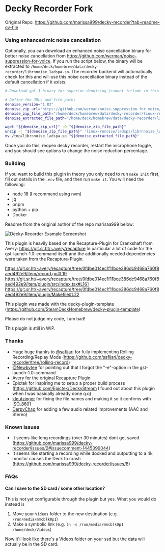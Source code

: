 # Decky Recorder Fork

Original Repo: https://github.com/marissa999/decky-recorder?tab=readme-ov-file

### Using enhanced mic noise cancellation

Optionally, you can download an enhanced noise cancellation binary for better noise cancellation from <https://github.com/werman/noise-suppression-for-voice>. If you run the script below, the binary will be extracted to `/home/deck/homebrew/data/decky-recorder/librnnoise_ladspa.so`. The recorder backend will automatically check for this and will use this noise cancellation binary instead of the default cancellation if it exists.

```bash
# Download gpl-3 binary for superior denoising (cannot include in this repo as gpl)

# Define the URLs and file paths
denoise_version="1.03"
denoise_zip_url="https://github.com/werman/noise-suppression-for-voice/releases/download/v${denoise_version}/linux-rnnoise.zip"
denoise_zip_file_path="/home/deck/homebrew/data/decky-recorder/linux-rnnoise.zip"
denoise_extracted_file_path="/home/deck/homebrew/data/decky-recorder/librnnoise_ladspa.so"

wget "${denoise_zip_url}" -O "${denoise_zip_file_path}"
unzip -j "${denoise_zip_file_path}" 'linux-rnnoise/ladspa/librnnoise_ladspa.so' -d /tmp
mv /tmp/librnnoise_ladspa.so "${denoise_extracted_file_path}"
```

Once you do this, reopen decky recorder, restart the microphone toggle, and you should see options to change the noise reduction percentage.

### Building
If you want to build this plugin in theory you only need to run `make init` first, fill out details in the `.env` file, and then run `make it`. You will need the following:
- node 18 (I recommend using nvm)
- jq
- pnpm
- python + pip
- Docker

Readme from the original author of the repo marisaa999 below:

![Decky-Recorder Example Screenshot](decky-recorder-screenshot.png)

This plugin is heavily based on the Recapture-Plugin for Crankshaft from Avery: https://git.sr.ht/~avery/recapture
In particular a lot of code for the gst-launch-1.0-command itself and the additionally needed dependencies were taken from the Recapture-Plugin.

https://git.sr.ht/~avery/recapture/tree/0fdbe014ec1f11bce386dc9468a760f8aed492e9/item/record.go#L19
https://git.sr.ht/~avery/recapture/tree/0fdbe014ec1f11bce386dc9468a760f8aed492e9/item/plugin/src/index.tsx#L161
https://git.sr.ht/~avery/recapture/tree/0fdbe014ec1f11bce386dc9468a760f8aed492e9/item/plugin/Makefile#L22

This plugin was made with the decky-plugin-template (https://github.com/SteamDeckHomebrew/decky-plugin-template)

Please do not judge my code, I am bad!

This plugin is still in WIP.

### Thanks
- Huge huge thanks to [@safijari](https://github.com/safijari) for fully implementing Rolling Recording/Replay Mode (https://github.com/safijari/decky-recorder/tree/rolling-record)
- [@Newbytee](https://github.com/Newbytee) for pointing out that I forgot the "-e"-option in the gst-launch-1.0-command
- Avery for the original Recapture Plugin
- Epictek for inspiring me to setup a proper build process (https://github.com/Epictek/DeckyStream I found out about this plugin when I was basically already done q.q)
- [kleutzinger](https://github.com/kleutzinger) for fixing the file names and making it so it confirms with ISO_8601
- [DerpyChap](https://github.com/DerpyChap) for adding a few audio related improvements (AAC and Stereo)

### Known issues
- It seems like long recordings (over 30 minutes) dont get saved (https://github.com/marissa999/decky-recorder/issues/2#issuecomment-1445399044)
- It seems like starting a recording while docked and outputting to a 4k monitor causes the Deck to crash (https://github.com/marissa999/decky-recorder/issues/8)

### FAQs
#### Can I save to the SD card / some other location?
This is not yet configurable through the plugin but yes. What you would do instead is
1. Move your `Videos` folder to the new destination (e.g. `/run/media/mmcblk0p1`)
2. Make a symbolic link (e.g. `ln -s /run/media/mmcblk0p1 /home/deck/Videos`)

Now it'll look like there's a Videos folder on your ssd but the data will actually be in the SD card.
